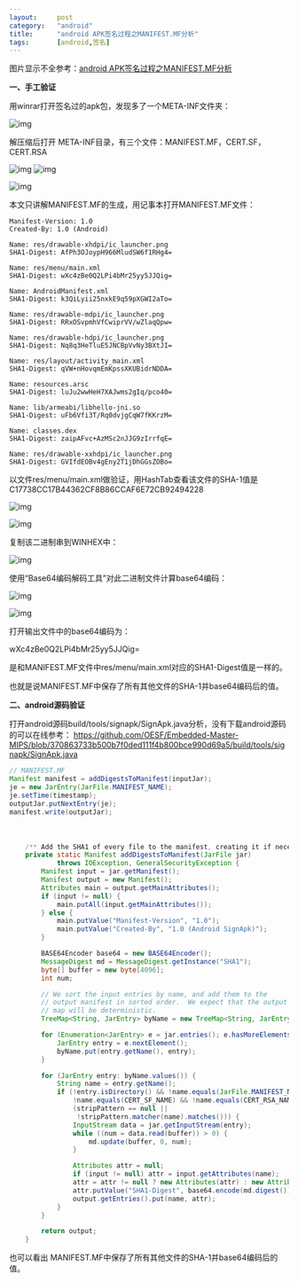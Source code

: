 ```yaml
---
layout:		post
category:	"android"
title:		"android APK签名过程之MANIFEST.MF分析"
tags:		[android,签名]
---
```


图片显示不全参考：[android APK签名过程之MANIFEST.MF分析](https://blog.csdn.net/asmcvc/article/details/9311827)





**一、手工验证**

用winrar打开签名过的apk包，发现多了一个META-INF文件夹：

![img](https://img-blog.csdn.net/20130712151554031?watermark/2/text/aHR0cDovL2Jsb2cuY3Nkbi5uZXQvYXNtY3Zj/font/5a6L5L2T/fontsize/400/fill/I0JBQkFCMA==/dissolve/70/gravity/Center)

解压缩后打开 META-INF目录，有三个文件：MANIFEST.MF，CERT.SF，CERT.RSA

![img](https://img-blog.csdn.net/20130712151600765?watermark/2/text/aHR0cDovL2Jsb2cuY3Nkbi5uZXQvYXNtY3Zj/font/5a6L5L2T/fontsize/400/fill/I0JBQkFCMA==/dissolve/70/gravity/Center)
![img]()

![img]()

本文只讲解MANIFEST.MF的生成，用记事本打开MANIFEST.MF文件：

```
Manifest-Version: 1.0
Created-By: 1.0 (Android)

Name: res/drawable-xhdpi/ic_launcher.png
SHA1-Digest: AfPh3OJoypH966MludSW6f1RHg4=

Name: res/menu/main.xml
SHA1-Digest: wXc4zBe0Q2LPi4bMr25yy5JJQig=

Name: AndroidManifest.xml
SHA1-Digest: k3QiLyii25nxkE9q59pXGWI2aTo=

Name: res/drawable-mdpi/ic_launcher.png
SHA1-Digest: RRxOSvpmhVfCwiprVV/wZlaqQpw=

Name: res/drawable-hdpi/ic_launcher.png
SHA1-Digest: Nq8q3HeTluE5JNCBpVvNy3BXtJI=

Name: res/layout/activity_main.xml
SHA1-Digest: qVW+nHovqmEmKpssXKUBidrNDDA=

Name: resources.arsc
SHA1-Digest: luJu2wwHeH7XAJwms2gIq/pco40=

Name: lib/armeabi/libhello-jni.so
SHA1-Digest: uFb6Vfi3T/Rq0dvjgCqW7fKKrzM=

Name: classes.dex
SHA1-Digest: zaipAFvc+AzMSc2nJJG9zIrrfqE=

Name: res/drawable-xxhdpi/ic_launcher.png
SHA1-Digest: GVIfdEOBv4gEny2T1jDhGGsZOBo=
```



以文件res/menu/main.xml做验证，用HashTab查看该文件的SHA-1值是C17738CC17B44362CF8B86CCAF6E72CB92494228

![img]()

![img](https://img-blog.csdn.net/20130712151607062?watermark/2/text/aHR0cDovL2Jsb2cuY3Nkbi5uZXQvYXNtY3Zj/font/5a6L5L2T/fontsize/400/fill/I0JBQkFCMA==/dissolve/70/gravity/Center)

复制该二进制串到WINHEX中：

![img](https://img-blog.csdn.net/20130712151612703?watermark/2/text/aHR0cDovL2Jsb2cuY3Nkbi5uZXQvYXNtY3Zj/font/5a6L5L2T/fontsize/400/fill/I0JBQkFCMA==/dissolve/70/gravity/Center)

使用“Base64编码解码工具”对此二进制文件计算base64编码：

![img](https://img-blog.csdn.net/20130712151618609?watermark/2/text/aHR0cDovL2Jsb2cuY3Nkbi5uZXQvYXNtY3Zj/font/5a6L5L2T/fontsize/400/fill/I0JBQkFCMA==/dissolve/70/gravity/Center)

![img]()

打开输出文件中的base64编码为：

wXc4zBe0Q2LPi4bMr25yy5JJQig=

是和MANIFEST.MF文件中res/menu/main.xml对应的SHA1-Digest值是一样的。

也就是说MANIFEST.MF中保存了所有其他文件的SHA-1并base64编码后的值。

**二、android源码验证**

打开android源码build/tools/signapk/SignApk.java分析，没有下载android源码的可以在线参考： https://github.com/OESF/Embedded-Master-MIPS/blob/370863733b500b7f0ded111f4b800bce990d69a5/build/tools/signapk/SignApk.java



```java
// MANIFEST.MF
Manifest manifest = addDigestsToManifest(inputJar);
je = new JarEntry(JarFile.MANIFEST_NAME);
je.setTime(timestamp);
outputJar.putNextEntry(je);
manifest.write(outputJar);
```

　　

```java
    /** Add the SHA1 of every file to the manifest, creating it if necessary. */
    private static Manifest addDigestsToManifest(JarFile jar)
            throws IOException, GeneralSecurityException {
        Manifest input = jar.getManifest();
        Manifest output = new Manifest();
        Attributes main = output.getMainAttributes();
        if (input != null) {
            main.putAll(input.getMainAttributes());
        } else {
            main.putValue("Manifest-Version", "1.0");
            main.putValue("Created-By", "1.0 (Android SignApk)");
        }

        BASE64Encoder base64 = new BASE64Encoder();
        MessageDigest md = MessageDigest.getInstance("SHA1");
        byte[] buffer = new byte[4096];
        int num;

        // We sort the input entries by name, and add them to the
        // output manifest in sorted order.  We expect that the output
        // map will be deterministic.
        TreeMap<String, JarEntry> byName = new TreeMap<String, JarEntry>();

        for (Enumeration<JarEntry> e = jar.entries(); e.hasMoreElements(); ) {
            JarEntry entry = e.nextElement();
            byName.put(entry.getName(), entry);
        }

        for (JarEntry entry: byName.values()) {
            String name = entry.getName();
            if (!entry.isDirectory() && !name.equals(JarFile.MANIFEST_NAME) &&
                !name.equals(CERT_SF_NAME) && !name.equals(CERT_RSA_NAME) &&
                (stripPattern == null ||
                 !stripPattern.matcher(name).matches())) {
                InputStream data = jar.getInputStream(entry);
                while ((num = data.read(buffer)) > 0) {
                    md.update(buffer, 0, num);
                }

                Attributes attr = null;
                if (input != null) attr = input.getAttributes(name);
                attr = attr != null ? new Attributes(attr) : new Attributes();
                attr.putValue("SHA1-Digest", base64.encode(md.digest()));
                output.getEntries().put(name, attr);
            }
        }

        return output;
    }
```



也可以看出 MANIFEST.MF中保存了所有其他文件的SHA-1并base64编码后的值。